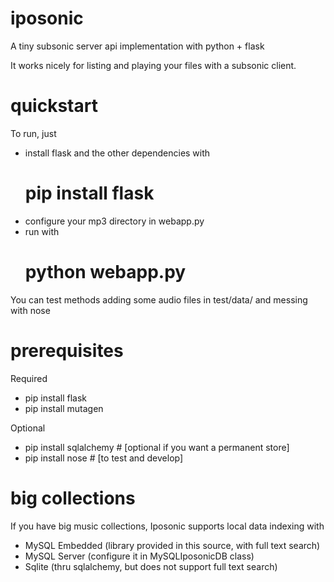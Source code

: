 iposonic
========

A tiny subsonic server api implementation with python + flask
  
It works nicely for listing and playing your files with a subsonic client.


quickstart
==========
To run, just 
 * install flask and the other dependencies with
	# pip install flask
 * configure your mp3 directory in webapp.py
 * run with
	# python webapp.py


You can test methods adding some audio files in test/data/ and messing with nose


prerequisites
============
Required
 * pip install flask
 * pip install mutagen

Optional
 * pip install sqlalchemy 	# [optional if you want a permanent store]
 * pip install nose 		# [to test and develop]


big collections
===============

If you have big music collections, Iposonic supports local data indexing with
 * MySQL Embedded 	(library provided in this source, with full text search)
 * MySQL Server 	(configure it in MySQLIposonicDB class)
 * Sqlite		(thru sqlalchemy, but does not support full text search)
